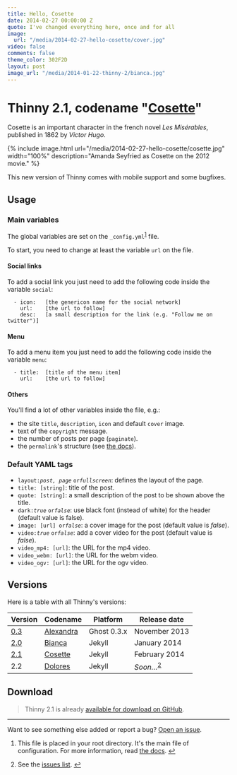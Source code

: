 ```yaml
---
title: Hello, Cosette
date: 2014-02-27 00:00:00 Z
quote: I've changed everything here, once and for all
image:
  url: "/media/2014-02-27-hello-cosette/cover.jpg"
video: false
comments: false
theme_color: 302F2D
layout: post
image_url: "/media/2014-01-22-thinny-2/bianca.jpg"
---
```


# Thinny 2.1, codename "[Cosette](http://lesmiserables.wikia.com/wiki/Cosette)"

Cosette is an important character in the french novel *Les Mis&eacute;rables*, published in 1862 by *Victor Hugo*.

{% include image.html url="/media/2014-02-27-hello-cosette/cosette.jpg" width="100%" description="Amanda Seyfried as Cosette on the 2012 movie." %}

This new version of Thinny comes with mobile support and some bugfixes.

## Usage

### Main variables

The global variables are set on the `_config.yml`<sup id="fnref:1"><a class="footnote" href="#fn:1">1</a></sup> file.

To start, you need to change at least the variable `url` on the file.

#### Social links

To add a social link you just need to add the following code inside the variable `social`:

```
  - icon:   [the genericon name for the social network]
    url:    [the url to follow]
    desc:   [a small description for the link (e.g. "Follow me on twitter")]
```

#### Menu

To add a menu item you just need to add the following code inside the variable `menu`:

```
  - title:  [title of the menu item]
    url:    [the url to follow]
```

#### Others

You'll find a lot of other variables inside the file, e.g.:

* the site `title`, `description`, `icon` and default `cover` image.
* text of the `copyright` message.
* the number of posts per page (`paginate`).
* the `permalink`'s structure (see [the docs](http://jekyllrb.com/docs/pagination/)).

### Default YAML tags

* `layout:`*`post, page`* `or`*`fullscreen`*: defines the layout of the page.
* `title: [string]`: title of the post.
* `quote: [string]`: a small description of the post to be shown above the title.
* `dark:`*`true`* `or`*`false`*: use black font (instead of white) for the header (default value is false).
* `image: [url] or`*`false`*: a cover image for the post (default value is *false*).
* `video:`*`true`* `or`*`false`*: add a cover video for the post (default value is *false*).
* `video_mp4: [url]`: the URL for the mp4 video.
* `video_webm: [url]`: the URL for the webm video.
* `video_ogv: [url]`: the URL for the ogv video.

## Versions

Here is a table with all Thinny's versions:

| Version | Codename | Platform | Release date |
| --- | --- | --- | --- |
| [0.3](https://github.com/camporez/Thinny/releases/tag/v0.3-alexandra) | [Alexandra](http://nikita2010.wikia.com/wiki/Alexandra_Udinov) | Ghost 0.3.x | November 2013 |
| [2.0](https://github.com/camporez/Thinny/releases/tag/v2.0-bianca) | [Bianca](http://memoriaglobo.globo.com/programas/entretenimento/novelas/caras-bocas/caras-bocas-bianca-isabelle-drummond.htm) | Jekyll | January 2014 |
| [2.1](https://github.com/camporez/Thinny/releases/tag/v2.1-cosette) | [Cosette](http://lesmiserables.wikia.com/wiki/Cosette) | Jekyll | February 2014 |
| 2.2 | [Dolores](http://en.wikipedia.org/wiki/Dolores_Haze) | Jekyll | *Soon…*<sup id="fnref:2"><a class="footnote" href="#fn:2">2</a></sup> |

## Download

> Thinny 2.1 is already [available for download on GitHub](https://github.com/camporez/Thinny/releases).

---

Want to see something else added or report a bug? [Open an issue](https://github.com/camporez/camporez.github.io/issues/new).

<div class="footnotes"><ol><li id="fn:1"><p>This file is placed in your root directory. It's the main file of configuration. For more information, read <a href="http://jekyllrb.com/docs/configuration/">the docs</a>. <a class="reversefootnote" href="#fnref:1">↩</a></p></li><li id="fn:2"><p>See the <a href="https://github.com/camporez/camporez.github.io/issues?milestone=3">issues list</a>. <a class="reversefootnote" href="#fnref:2">↩</a></p></li></ol></div>